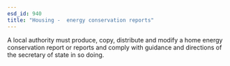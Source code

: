 ```yaml
---
esd_id: 940
title: "Housing -  energy conservation reports"
---
```


A local authority must produce, copy, distribute and modify a home energy conservation report  or reports and comply with guidance and directions of the secretary of state in so doing.

